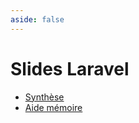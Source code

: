 ```yaml
---
aside: false
---
```


# Slides Laravel

<ClientOnly>
<SlidesDeck src="laravel" />
</ClientOnly>

- [Synthèse](/tp/laravel/support.md)
- [Aide mémoire](/cheatsheets/laravel/)
